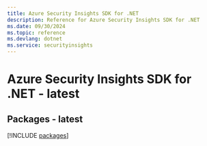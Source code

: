 ```yaml
---
title: Azure Security Insights SDK for .NET
description: Reference for Azure Security Insights SDK for .NET
ms.date: 09/30/2024
ms.topic: reference
ms.devlang: dotnet
ms.service: securityinsights
---
```

# Azure Security Insights SDK for .NET - latest
## Packages - latest
[!INCLUDE [packages](security-insights-index.md)]